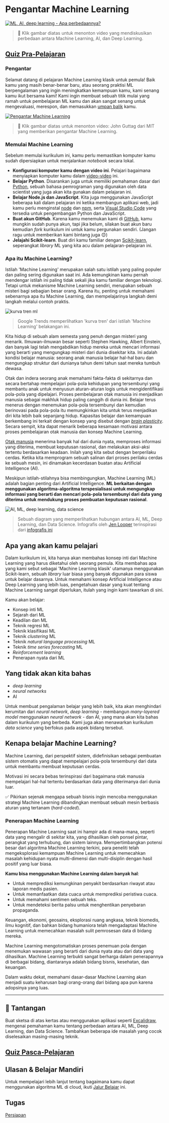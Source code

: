 # Pengantar Machine Learning

[![ML, AI, deep learning - Apa perbedaannya?](https://img.youtube.com/vi/lTd9RSxS9ZE/0.jpg)](https://youtu.be/lTd9RSxS9ZE "ML, AI, deep learning - Apa perbedaannya?")

> 🎥 Klik gambar diatas untuk menonton video yang mendiskusikan perbedaan antara Machine Learning, AI, dan Deep Learning.

## [Quiz Pra-Pelajaran](https://gray-sand-07a10f403.1.azurestaticapps.net/quiz/1/)

### Pengantar

Selamat datang di pelajaran Machine Learning klasik untuk pemula! Baik kamu yang masih benar-benar baru, atau seorang praktisi ML berpengalaman yang ingin meningkatkan kemampuan kamu, kami senang kamu ikut bersama kami! Kami ingin membuat sebuah titik mulai yang ramah untuk pembelajaran ML kamu dan akan sangat senang untuk mengevaluasi, merespon, dan memasukkan [umpan balik](https://github.com/microsoft/ML-For-Beginners/discussions) kamu.

[![Pengantar Machine Learning](https://img.youtube.com/vi/h0e2HAPTGF4/0.jpg)](https://youtu.be/h0e2HAPTGF4 "Pengantar Machine Learning")

> 🎥 Klik gambar diatas untuk menonton video: John Guttag dari MIT yang memberikan pengantar Machine Learning.
### Memulai Machine Learning

Sebelum memulai kurikulum ini, kamu perlu memastikan komputer kamu sudah dipersiapkan untuk menjalankan *notebook* secara lokal.

- **Konfigurasi komputer kamu dengan video ini**. Pelajari bagaimana menyiapkan komputer kamu dalam [video-video](https://www.youtube.com/playlist?list=PLlrxD0HtieHhS8VzuMCfQD4uJ9yne1mE6) ini.
- **Belajar Python**. Disarankan juga untuk memiliki pemahaman dasar dari [Python](https://docs.microsoft.com/learn/paths/python-language/?WT.mc_id=academic-77952-leestott), sebuah bahasa pemrograman yang digunakan oleh data scientist yang juga akan kita gunakan dalam pelajaran ini. 
- **Belajar Node.js dan JavaScript**. Kita juga menggunakan JavaScript beberapa kali dalam pelajaran ini ketika membangun aplikasi web, jadi kamu perlu menginstal [node](https://nodejs.org) dan [npm](https://www.npmjs.com/), serta [Visual Studio Code](https://code.visualstudio.com/) yang tersedia untuk pengembangan Python dan JavaScript.
- **Buat akun GitHub**. Karena kamu menemukan kami di [GitHub](https://github.com), kamu mungkin sudah punya akun, tapi jika belum, silakan buat akun baru kemudian *fork* kurikulum ini untuk kamu pergunakan sendiri. (Jangan ragu untuk memberikan kami bintang juga 😊)
- **Jelajahi Scikit-learn**. Buat diri kamu familiar dengan [Scikit-learn]([https://scikit-learn.org/stable/user_guide.html), seperangkat *library* ML yang kita acu dalam pelajaran-pelajaran ini.

### Apa itu Machine Learning?

Istilah 'Machine Learning' merupakan salah satu istilah yang paling populer dan paling sering digunakan saat ini. Ada kemungkinan kamu pernah mendengar istilah ini paling tidak sekali jika kamu familiar dengan teknologi. Tetapi untuk mekanisme Machine Learning sendiri, merupakan sebuah misteri bagi sebagian besar orang. Karena itu, penting untuk memahami sebenarnya apa itu Machine Learning, dan mempelajarinya langkah demi langkah melalui contoh praktis.

![kurva tren ml](../images/hype.png)

> Google Trends memperlihatkan 'kurva tren' dari istilah 'Machine Learning' belakangan ini.

Kita hidup di sebuah alam semesta yang penuh dengan misteri yang menarik. Ilmuwan-ilmuwan besar seperti Stephen Hawking, Albert Einstein, dan banyak lagi telah mengabdikan hidup mereka untuk mencari informasi yang berarti yang mengungkap misteri dari dunia disekitar kita. Ini adalah kondisi belajar manusia: seorang anak manusia belajar hal-hal baru dan mengungkap struktur dari dunianya tahun demi tahun saat mereka tumbuh dewasa. 

Otak dan indera seorang anak memahami fakta-fakta di sekitarnya dan secara bertahap mempelajari pola-pola kehidupan yang tersembunyi yang membantu anak untuk menyusun aturan-aturan logis untuk mengidentifikasi pola-pola yang dipelajari. Proses pembelajaran otak manusia ini menjadikan manusia sebagai makhluk hidup paling canggih di dunia ini. Belajar terus menerus dengan menemukan pola-pola tersembunyi dan kemudian berinovasi pada pola-pola itu memungkinkan kita untuk terus menjadikan diri kita lebih baik sepanjang hidup. Kapasitas belajar dan kemampuan berkembang ini terkait dengan konsep yang disebut dengan *[brain plasticity](https://www.simplypsychology.org/brain-plasticity.html)*. Secara sempit, kita dapat menarik beberapa kesamaan motivasi antara proses pembelajaran otak manusia dan konsep Machine Learning.

[Otak manusia](https://www.livescience.com/29365-human-brain.html) menerima banyak hal dari dunia nyata, memproses informasi yang diterima, membuat keputusan rasional, dan melakukan aksi-aksi tertentu berdasarkan keadaan. Inilah yang kita sebut dengan berperilaku cerdas. Ketika kita memprogram sebuah salinan dari proses perilaku cerdas ke sebuah mesin, ini dinamakan kecerdasan buatan atau Artificial Intelligence (AI).

Meskipun istilah-stilahnya bisa membingungkan, Machine Learning (ML) adalah bagian penting dari Artificial Intelligence. **ML berkaitan dengan menggunakan algoritma-algoritma terspesialisasi untuk mengungkap informasi yang berarti dan mencari pola-pola tersembunyi dari data yang diterima untuk mendukung proses pembuatan keputusan rasional**.

![AI, ML, deep learning, data science](../images/ai-ml-ds.png)

> Sebuah diagram yang memperlihatkan hubungan antara AI, ML, Deep Learning, dan Data Science. Infografis oleh [Jen Looper](https://twitter.com/jenlooper) terinspirasi dari [infografis ini](https://softwareengineering.stackexchange.com/questions/366996/distinction-between-ai-ml-neural-networks-deep-learning-and-data-mining)

## Apa yang akan kamu pelajari

Dalam kurikulum ini, kita hanya akan membahas konsep inti dari Machine Learning yang harus diketahui oleh seorang pemula. Kita membahas apa yang kami sebut sebagai 'Machine Learning klasik' utamanya menggunakan Scikit-learn, sebuah *library* luar biasa yang banyak digunakan para siswa untuk belajar dasarnya. Untuk memahami konsep Artificial Intelligence atau Deep Learning yang lebih luas, pengetahuan dasar yang kuat tentang Machine Learning sangat diperlukan, itulah yang ingin kami tawarkan di sini. 

Kamu akan belajar:

- Konsep inti ML
- Sejarah dari ML
- Keadilan dan ML
- Teknik regresi ML
- Teknik klasifikasi ML
- Teknik *clustering* ML
- Teknik *natural language processing* ML
- Teknik *time series forecasting* ML
- *Reinforcement learning*
- Penerapan nyata dari ML
## Yang tidak akan kita bahas

- *deep learning*
- *neural networks*
- AI

Untuk membuat pengalaman belajar yang lebih baik, kita akan menghindari kerumitan dari *neural network*, *deep learning* - membangun *many-layered model* menggunakan *neural network* - dan AI, yang mana akan kita bahas dalam kurikulum yang berbeda. Kami juga akan menawarkan kurikulum *data science* yang berfokus pada aspek bidang tersebut. 
## Kenapa belajar Machine Learning?

Machine Learning, dari perspektif sistem, didefinisikan sebagai pembuatan sistem otomatis yang dapat mempelajari pola-pola tersembunyi dari data untuk membantu membuat keputusan cerdas. 

Motivasi ini secara bebas terinspirasi dari bagaimana otak manusia mempelajari hal-hal tertentu berdasarkan data yang diterimanya dari dunia luar. 

✅ Pikirkan sejenak mengapa sebuah bisnis ingin mencoba menggunakan strategi Machine Learning dibandingkan membuat sebuah mesin berbasis aturan yang tertanam (*hard-coded*). 

### Penerapan Machine Learning

Penerapan Machine Learning saat ini hampir ada di mana-mana, seperti data yang mengalir di sekitar kita, yang dihasilkan oleh ponsel pintar, perangkat yang terhubung, dan sistem lainnya. Mempertimbangkan potensi besar dari algoritma Machine Learning terkini, para peneliti telah mengeksplorasi kemampuan Machine Learning untuk memecahkan masalah kehidupan nyata multi-dimensi dan multi-disiplin dengan hasil positif yang luar biasa. 

**Kamu bisa menggunakan Machine Learning dalam banyak hal**:

- Untuk memprediksi kemungkinan penyakit berdasarkan riwayat atau laporan medis pasien.
- Untuk memanfaatkan data cuaca untuk memprediksi peristiwa cuaca.
- Untuk memahami sentimen sebuah teks.
- Untuk mendeteksi berita palsu untuk menghentikan penyebaran propaganda.

Keuangan, ekonomi, geosains, eksplorasi ruang angkasa, teknik biomedis, ilmu kognitif, dan bahkan bidang humaniora telah mengadaptasi Machine Learning untuk memecahkan masalah sulit pemrosesan data di bidang mereka. 

Machine Learning mengotomatiskan proses penemuan pola dengan menemukan wawasan yang berarti dari dunia nyata atau dari data yang dihasilkan. Machine Learning terbukti sangat berharga dalam penerapannya di berbagai bidang, diantaranya adalah bidang bisnis, kesehatan, dan keuangan.

Dalam waktu dekat, memahami dasar-dasar Machine Learning akan menjadi suatu keharusan bagi orang-orang dari bidang apa pun karena adopsinya yang luas. 

---
## 🚀 Tantangan

Buat sketsa di atas kertas atau menggunakan aplikasi seperti [Excalidraw](https://excalidraw.com/), mengenai pemahaman kamu tentang perbedaan antara AI, ML, Deep Learning, dan Data Science. Tambahkan beberapa ide masalah yang cocok diselesaikan masing-masing teknik.

## [Quiz Pasca-Pelajaran](https://gray-sand-07a10f403.1.azurestaticapps.net/quiz/2/)

## Ulasan & Belajar Mandiri

Untuk mempelajari lebih lanjut tentang bagaimana kamu dapat menggunakan algoritma ML di cloud, ikuti [Jalur Belajar](https://docs.microsoft.com/learn/paths/create-no-code-predictive-models-azure-machine-learning/?WT.mc_id=academic-77952-leestott) ini. 

## Tugas

[Persiapan](assignment.id.md)
